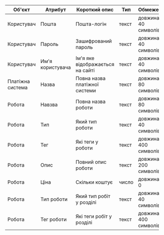 |Об'єкт|Атрибут|Короткий опис|Тип|Обмеження|
|-|-|-|-|-|
|Користувач|Пошта|Пошта-логін|текст|довжина < 40 символів|
|Користувач|Пароль|Зашифрований пароль|текст|довжина < 40 символів|
|Користувач|Им'я користувача|Ім'я яке відображається на сайті|текст|довжина < 40 символів|
|Платіжна система|Назва|Повна назва платіжної системи|текст|довжина < 80 символів|
|Робота|Навзва|Повна назва роботи|текст|довжина < 80 символів|
|Робота|Тип|Який тип роботи|текст|довжина < 40 символів|
|Робота|Тег|Які теги у роботи|текст|довжина < 400 символів|
|Робота|Опис|Повний опис роботи|текст|довжина < 200 символів|
|Робота|Ціна|Скільки коштує|число|довжина > 0|
|Робота|Тип роботи|Який тип робіт у розділі|текст|довжина < 40 символів|
|Робота|Тег роботи|Які теги робіт у розділі|текст|довжина < 400 символів|